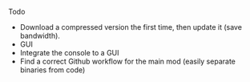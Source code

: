 Todo
- Download a compressed version the first time, then update it (save bandwidth).
- GUI
- Integrate the console to a GUI
- Find a correct Github workflow for the main mod (easily separate binaries from code)

